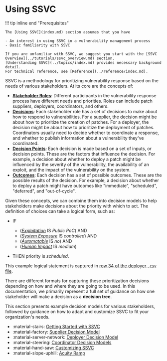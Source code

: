 # Using SSVC

!!! tip inline end "Prerequisites"

    The [Using SSVC](index.md) section assumes that you have
    
    - An interest in using SSVC in a vulnerability management process
    - Basic familiarity with SSVC

    If you are unfamiliar with SSVC, we suggest you start with the [SSVC Overview](../tutorials/ssvc_overview.md) section.
    [Understanding SSVC](../topics/index.md) provides necessary background detail.
    For technical reference, see [Reference](../reference/index.md).

<!--
What should go here?

    Advice for practitioners looking to integrate SSVC into their vulnerability management process.
    
    - example trees showing how decision points are used to model decisions
    - how to model new decisions
    - how to create more decision points
    - how to modify or adapt existing decision points
    - how to analyze trees for quality/parsimony
    - how to integrate SSVC into existing processes
    - how to integrate data sources into SSVC decision points
-->

SSVC is a methodology for prioritizing vulnerability response based on the needs of various stakeholders.
At its core are the concepts of:

- [**Stakeholder Roles**](../topics/enumerating_stakeholders.md): Different participants in the vulnerability response process have different needs and priorities.
  Roles can include patch suppliers, deployers, coordinators, and others.
- [**Decisions**](../topics/enumerating_decisions.md): Each stakeholder role has a set of decisions to make about how to respond to vulnerabilities.
  For a supplier, the decision might be about how to prioritize the creation of patches. For a deployer, the
  decision might be about how to prioritize the deployment of patches. Coordinators usually need to decide whether
  to coordinate a response, and whether to publish information about a vulnerability they've coordinated.
- [**Decision Points**](../reference/decision_points/index.md): Each decision is made based on a set of inputs, or decision points. These are the factors
  that influence the decision. For example, a decision about whether to deploy a patch might be influenced by the
  severity of the vulnerability, the availability of an exploit, and the impact of the vulnerability on the system.
- [**Outcomes**](../topics/enumerating_decisions.md): Each decision has a set of possible outcomes. These are the possible results of the decision.
  For example, a decision about whether to deploy a patch might have outcomes like "immediate", "scheduled", "deferred",
  and "out-of-cycle".

Given these concepts, we can combine them into decision models to help stakeholders make decisions about the priority
with which to act.
The definition of choices can take a logical form, such as:

- IF

  - ([*Exploitation*](../reference/decision_points/exploitation.md) IS *Public PoC*) AND
  - ([*System Exposure*](../reference/decision_points/system_exposure.md) IS *controlled*) AND
  - ([*Automatable*](../reference/decision_points/automatable.md) IS *no*) AND
  - ([*Human Impact*](../reference/decision_points/human_impact.md) IS *medium*)

- THEN priority is *scheduled*.

<!-- csv file has a header row, so the line numbers and row numbers are off by one. -->
This example logical statement is captured in [row 34 of the deployer `.csv` file](https://github.com/CERTCC/SSVC/blob/main/data/csvs/deployer-options.csv#L35).

There are different formats for capturing these prioritization decisions depending on how and where they are going to be used.
In this documentation, we primarily represent a full set of guidance on how one stakeholder will make a decision as a **decision tree**.

This section presents example decision models for various stakeholders, followed by guidance on how to adapt and customize SSVC to
fit your organization's needs.

<div class="grid cards" markdown>

- :material-stairs: [Getting Started with SSVC](bootstrap/index.md)
- :material-factory: [Supplier Decision Model](supplier_tree.md)
- :material-server-network: [Deployer Decision Model](deployer_tree.md)
- :material-steering: [Coordinator Decision Models](coordination_intro.md)
- :material-hand-saw: [Customizing SSVC](tree_customization.md)
- :material-slope-uphill: [Acuity Ramp](acuity_ramp.md)

</div>
